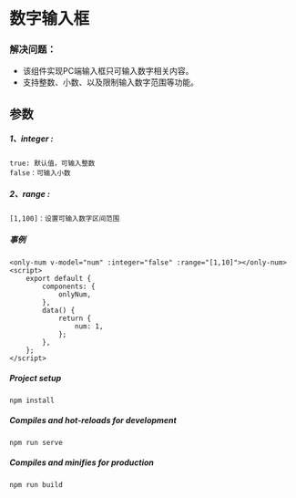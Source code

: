 # 数字输入框

### 解决问题：
+ 该组件实现PC端输入框只可输入数字相关内容。
+ 支持整数、小数、以及限制输入数字范围等功能。

## 参数

##### 1、integer :
```
true: 默认值，可输入整数
false：可输入小数
```
##### 2、range :
```
[1,100]：设置可输入数字区间范围
```
##### 事例
```
<only-num v-model="num" :integer="false" :range="[1,10]"></only-num>
<script>
    export default {
        components: {
            onlyNum,
        },
        data() {
            return {
                num: 1,
            };
        },
    };
</script>
 ```

##### Project setup
```
npm install
```

##### Compiles and hot-reloads for development
```
npm run serve
```

##### Compiles and minifies for production
```
npm run build
```



